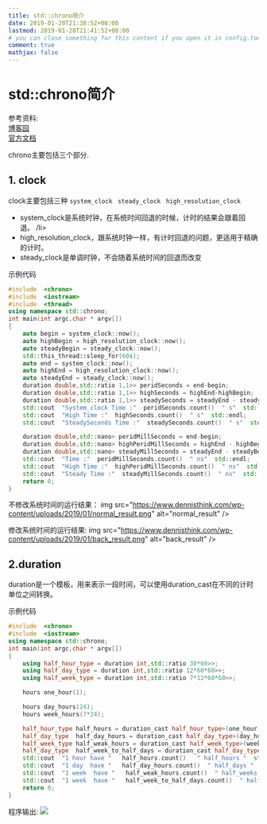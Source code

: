 ```yaml
---
title: std::chrono简介    
date: 2019-01-20T21:38:52+08:00
lastmod: 2019-01-28T21:41:52+08:00
# you can close something for this content if you open it in config.toml.
comment: true
mathjax: false
---
```



# std::chrono简介    

参考资料:            
[博客园](https://www.cnblogs.com/jwk000/p/3560086.html)              
[官方文档](http://www.cplusplus.com/reference/chrono/)

chrono主要包括三个部分.

## 1. clock    

clock主要包括三种 ```system_clock ```  ```steady_clock ```  ```high_resolution_clock ```

* system_clock是系统时钟，在系统时间回退的时候，计时的结果会跟着回退。 /li>
* high_resolution_clock，跟系统时钟一样，有计时回退的问题，更适用于精确的计时。
* steady_clock是单调时钟，不会随着系统时间的回退而改变

示例代码

```cpp {linenos=table}
#include  <chrono>
#include  <iostream>
#include  <thread>
using namespace std::chrono;
int main(int argc,char * argv[])
{
    auto begin = system_clock::now();
    auto highBegin = high_resolution_clock::now();
    auto steadyBegin = steady_clock::now();
    std::this_thread::sleep_for(60s);
    auto end = system_clock::now();
    auto highEnd = high_resolution_clock::now();
    auto steadyEnd = steady_clock::now();
    duration double,std::ratio 1,1>> peridSeconds = end-begin;
    duration double,std::ratio 1,1>> highSeconds = highEnd-highBegin;
    duration double,std::ratio 1,1>> steadySeconds = steadyEnd - steadyBegin;
    std::cout  "System_clock Time :"  peridSeconds.count()  " s"  std::endl;
    std::cout  "High Time :"  highSeconds.count()  " s"  std::endl;
    std::cout  "SteadySeconds Time :"  steadySeconds.count()  " s"  std::endl;

    duration double,std::nano> peridMillSeconds = end-begin;
    duration double,std::nano> highPeridMillSeconds = highEnd - highBegin;
    duration double,std::nano> steadyMillSeconds = steadyEnd - steadyBegin;
    std::cout  "Time :"  peridMillSeconds.count()  " ns"  std::endl;
    std::cout  "High Time :"  highPeridMillSeconds.count()  " ns"  std::endl;
    std::cout  "Steady Time :"  steadyMillSeconds.count()  " ns"  std::endl;
    return 0;
}
```

不修改系统时间的运行结果：
 img src="https://www.dennisthink.com/wp-content/uploads/2019/01/normal_result.png" alt="normal_result" />

修改系统时间的运行结果:
 img src="https://www.dennisthink.com/wp-content/uploads/2019/01/back_result.png" alt="back_result" />

## 2.duration    

duration是一个模板，用来表示一段时间，可以使用duration_cast在不同的计时单位之间转换。

示例代码

```cpp {linenos=table}         
#include  <chrono>
#include  <iostream>
using namespace std::chrono;
int main(int argc,char * argv[])
{
    using half_hour_type = duration int,std::ratio 30*60>>;
    using half_day_type = duration int,std::ratio 12*60*60>>;
    using half_week_type = duration int,std::ratio 7*12*60*60>>;

    hours one_hour(1);

    hours day_hours(24);
    hours week_hours(7*24);

    half_hour_type half_hours = duration_cast half_hour_type>(one_hour);
    half_day_type  half_day_hours = duration_cast half_day_type>(day_hours);
    half_week_type half_weak_hours = duration_cast half_week_type>(week_hours);
    half_day_type  half_week_to_half_days = duration_cast half_day_type>(week_hours);
    std::cout  "1 hour have "   half_hours.count()   " half_hours "  std::endl;
    std::cout  "1 day  have "   half_day_hours.count()  " half_days "  std::endl;
    std::cout  "1 week  have "   half_weak_hours.count()  " half_weeks "  std::endl;
    std::cout  "1 week  have "   half_week_to_half_days.count()  " half_days "  std::endl;
    return 0;
}
```

程序输出:
![](https://www.dennisthink.com/image/2019/01/duration_result.png)